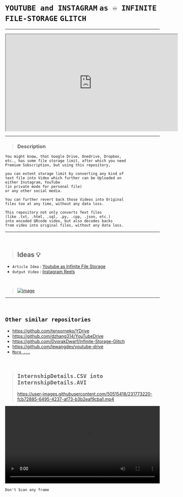# `YOUTUBE and INSTAGRAM` `as ♾️ INFINITE FILE-STORAGE` `GLITCH`

----------------

<p align="center">
<iframe width="560" height="315" src="https://www.youtube.com/embed/videoseries?list=PLyeWzbpbicN0OsBs4S4xT1onLz9lsQR3E" allowfullscreen></iframe>
</p>

-----------------

>### Description

    You might know, that Google Drive, Onedrive, Dropbox, 
    etc., has some file storage limit, after which you need
    Premium Subscription, but using this repository, 
    
    you can extent storage limit by converting any kind of 
    text file into Video which further can be Uploaded on 
    either Instagram, YouTube 
    (in private mode for personal file) 
    or any other social media.
    
    You can further revert back those Videos into Original 
    files too at any time, without any data loss.
    
    This repository not only converts Text files 
    (like .txt, .html, .sql, .py, .cpp, .json, etc.) 
    into encoded QRcode video, but also decodes backs 
    from video into original files, without any data loss.

<hr> <br>

>
>## Ideas 💡

- `Article Idea` : [Youtube as Infinite File Storage](https://hackaday.com/2023/02/21/youtube-as-infinite-file-storage/)
- `Output Video` : [Instagram Reels](https://www.instagram.com/vix.bot/)

<br>

<!--
https://stackoverflow.com/a/4829998/11493297

[![image](https://user-images.githubusercontent.com/50515418/231980117-02902088-56be-4644-a44a-d9728eae724f.png)](https://www.youtube.com/playlist?list=PLyeWzbpbicN0OsBs4S4xT1onLz9lsQR3E)
-->

>[![image](https://user-images.githubusercontent.com/50515418/232205596-854cfda6-6fdd-4437-92dd-a2f6a73be3f4.png)](https://www.youtube.com/playlist?list=PLyeWzbpbicN0OsBs4S4xT1onLz9lsQR3E)

----------------

<br>

## `Other similar repositories`
>
- https://github.com/tensorneko/YDrive
- https://github.com/dzhang314/YouTubeDrive
- https://github.com/DvorakDwarf/Infinite-Storage-Glitch
- https://github.com/lewangdev/youtube-drive
- [`More ...`](https://www.google.com/search?rlz=1C1CHBF_enIN1050IN1050&sxsrf=APwXEddQ1NT417bvGiGsaKgpvkNU5_EGdw:1681453542664&q=youtube+infinite+file+storage+github&tbm=isch&sa=X&ved=2ahUKEwiHo_fI3qj-AhXXRmwGHQuVBnMQ0pQJegQICBAB&biw=1536&bih=746&dpr=1.25)

<br>

>## `InternshipDetails.CSV into InternshipDetails.AVI`
>
>https://user-images.githubusercontent.com/50515418/231773220-fcb72885-6495-4237-af73-b3b2eaf9cba1.mp4

<video width="100%" controls>
  <source src="https://user-images.githubusercontent.com/50515418/231773220-fcb72885-6495-4237-af73-b3b2eaf9cba1.mp4" type="video/mp4">
  Error Message
</video>

`Don't Scan any frame`


<!--
--------------------------

>## `Storing 1kb of Image into QRcode`
>
>[![img](https://user-images.githubusercontent.com/50515418/231714672-e7da3656-978d-4e65-b35f-aab2ca3a0803.jpg)](https://github.com/imvickykumar999/YOUTUBE-AS-INFINITE-FILE-STORAGE/blob/main/input/img.png)
-->
